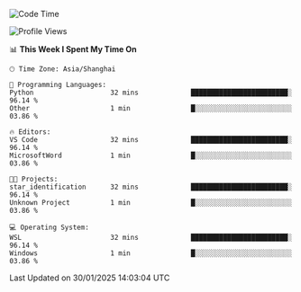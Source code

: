 <!--START_SECTION:waka-->
![Code Time](http://img.shields.io/badge/Code%20Time-2%2C228%20hrs%205%20mins-blue)

![Profile Views](http://img.shields.io/badge/Profile%20Views-4-blue)

📊 **This Week I Spent My Time On** 

```text
🕑︎ Time Zone: Asia/Shanghai

💬 Programming Languages: 
Python                   32 mins             ████████████████████████░   96.14 % 
Other                    1 min               █░░░░░░░░░░░░░░░░░░░░░░░░   03.86 % 

🔥 Editors: 
VS Code                  32 mins             ████████████████████████░   96.14 % 
MicrosoftWord            1 min               █░░░░░░░░░░░░░░░░░░░░░░░░   03.86 % 

🐱‍💻 Projects: 
star_identification      32 mins             ████████████████████████░   96.14 % 
Unknown Project          1 min               █░░░░░░░░░░░░░░░░░░░░░░░░   03.86 % 

💻 Operating System: 
WSL                      32 mins             ████████████████████████░   96.14 % 
Windows                  1 min               █░░░░░░░░░░░░░░░░░░░░░░░░   03.86 % 
```


 Last Updated on 30/01/2025 14:03:04 UTC
<!--END_SECTION:waka-->